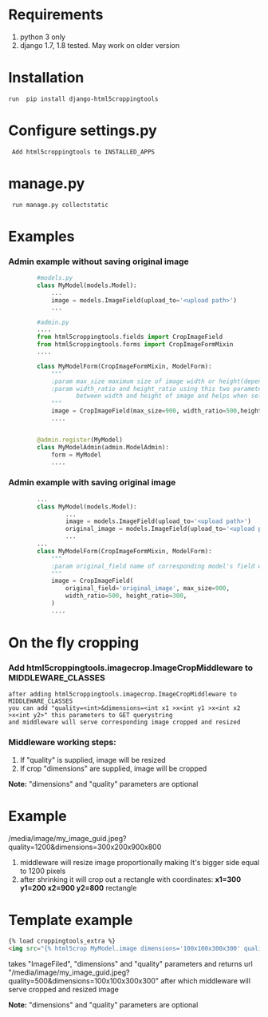 #  Requirements
1. python 3 only
1. django 1.7, 1.8 tested. May work on older version
#  Installation
    run  pip install django-html5croppingtools

#  Configure settings.py
     Add html5croppingtools to INSTALLED_APPS


#  manage.py
     run manage.py collectstatic

# Examples

### Admin example without saving original image

``` python
        #models.py
        class MyModel(models.Model):
            ...
            image = models.ImageField(upload_to='<upload path>')
            ...

        #admin.py
        ....
        from html5croppingtools.fields import CropImageField
        from html5croppingtools.forms import CropImageFormMixin
        ....

        class MyModelForm(CropImageFormMixin, ModelForm):
            """
            :param max_size maximum size of image width or height(depends on which is greater) in pixels
            :param width_ratio and height_ratio using this two parameters code calculates ratio
                   between width and height of image and helps when selecting cropping area in admin by fixing ratio between sides
            """
            image = CropImageField(max_size=900, width_ratio=500,height_ratio=300)
            ....


        @admin.register(MyModel)
        class MyModelAdmin(admin.ModelAdmin):
            form = MyModel
            ....
```

### Admin example with saving original image
``` python 
        ...
        class MyModel(models.Model):
                ...
                image = models.ImageField(upload_to='<upload path>')
                original_image = models.ImageField(upload_to='<upload path>')
                ...
        ...
        class MyModelForm(CropImageFormMixin, ModelForm):
            """
            :param original_field name of corresponding model's field where you want to save original image
            """
            image = CropImageField(
                original_field='original_image', max_size=900,
                width_ratio=500, height_ratio=300,
            )
            ....
````
# On the fly cropping
### Add html5croppingtools.imagecrop.ImageCropMiddleware to MIDDLEWARE_CLASSES
    after adding html5croppingtools.imagecrop.ImageCropMiddleware to MIDDLEWARE_CLASSES
    you can add "quality=<int>&dimensions=<int x1 >x<int y1 >x<int x2 >x<int y2>" this parameters to GET querystring
    and middleware will serve corresponding image cropped and resized

### Middleware working steps:
1.  If "quality" is supplied, image will be resized
1.  If crop "dimensions" are supplied, image will be cropped

**Note:** "dimensions" and "quality" parameters are optional

#    Example
/media/image/my_image_guid.jpeg?quality=1200&dimensions=300x200x900x800

1. middleware will  resize image proportionally making It's bigger side equal to 1200 pixels
1. after shrinking it will crop out a rectangle with coordinates:  **x1=300 y1=200 x2=900 y2=800** rectangle

#    Template example
```html
{% load croppingtools_extra %}
<img src="{% html5crop MyModel.image dimensions='100x100x300x300' quality=500 %}">
```

takes "ImageFiled", "dimensions" and "quality" parameters and
returns url "/media/image/my_image_guid.jpeg?quality=500&dimensions=100x100x300x300"
after which middleware will serve cropped and resized image

**Note:** "dimensions" and "quality" parameters are optional